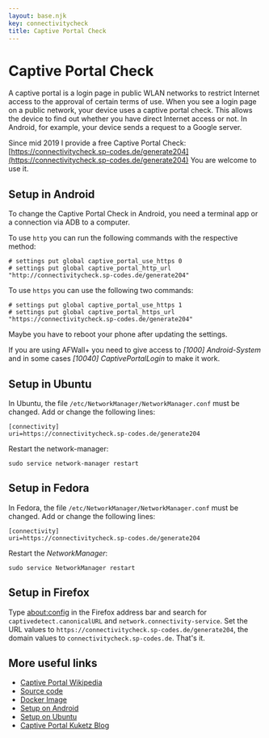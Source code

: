 ```yaml
---
layout: base.njk
key: connectivitycheck
title: Captive Portal Check
---
```

# <i class="fas fa-wifi"></i> Captive Portal Check

A captive portal is a login page in public WLAN networks to restrict Internet access to the approval of certain terms of use. When you see a login page on a public network, your device uses a captive portal check. This allows the device to find out whether you have direct Internet access or not. In Android, for example, your device sends a request to a Google server.

Since mid 2019 I provide a free Captive Portal Check: [https://connectivitycheck.sp-codes.de/generate204](https://connectivitycheck.sp-codes.de/generate204) You are welcome to use it.

## Setup in Android

To change the Captive Portal Check in Android, you need a terminal app or a connection via ADB to a computer.

To use `http` you can run the following commands with the respective method:

```
# settings put global captive_portal_use_https 0
# settings put global captive_portal_http_url "http://connectivitycheck.sp-codes.de/generate204"
```

To use `https` you can use the following two commands:

```
# settings put global captive_portal_use_https 1
# settings put global captive_portal_https_url "https://connectivitycheck.sp-codes.de/generate204"
```

Maybe you have to reboot your phone after updating the settings.

If you are using AFWall+ you need to give access to _[1000] Android-System_ and in some cases _[10040] CaptivePortalLogin_ to make it work.

## Setup in Ubuntu

In Ubuntu, the file `/etc/NetworkManager/NetworkManager.conf` must be changed. Add or change the following lines:

```
[connectivity]
uri=https://connectivitycheck.sp-codes.de/generate204
```

Restart the network-manager:

```
sudo service network-manager restart
```

## Setup in Fedora

In Fedora, the file `/etc/NetworkManager/NetworkManager.conf` must be changed. Add or change the following lines:

```
[connectivity]
uri=https://connectivitycheck.sp-codes.de/generate204
```

Restart the _NetworkManager_:

```
sudo service NetworkManager restart
```

## Setup in Firefox

Type [about:config](about:config) in the Firefox address bar and search for `captivedetect.canonicalURL` and `network.connectivity-service`. Set the URL values to `https://connectivitycheck.sp-codes.de/generate204`, the domain values to `connectivitycheck.sp-codes.de`. That's it.

## More useful links

* [Captive Portal Wikipedia](https://en.wikipedia.org/wiki/Captive_portal)
* [Source code](https://git.sp-codes.de/samuel-p/connectivity-check)
* [Docker Image](https://hub.docker.com/r/samuelph/connectivity-check)
* [Setup on Android](https://android.stackexchange.com/a/186995/288049)
* [Setup on Ubuntu](https://askubuntu.com/q/1167177/920103)
* [Captive Portal Kuketz Blog](https://www.kuketz-blog.de/android-captive-portal-check-204-http-antwort-von-captiveportal-kuketz-de/)
